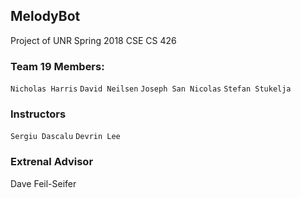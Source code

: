 ## MelodyBot

Project of UNR Spring 2018 CSE 
CS 426

### Team 19 Members:

`Nicholas Harris`
`David Neilsen`
`Joseph San Nicolas`
`Stefan Stukelja`

### Instructors
`Sergiu Dascalu`
`Devrin Lee`

### Extrenal Advisor
Dave Feil-Seifer
